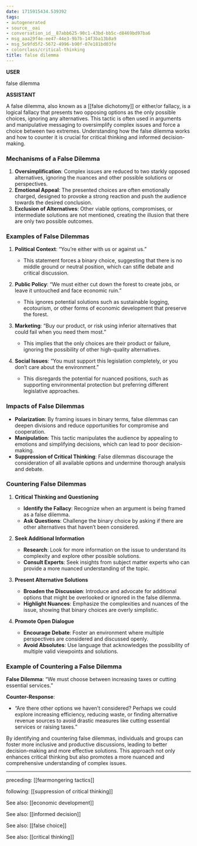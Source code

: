 ```yaml
---
date: 1715915434.539392
tags:
- autogenerated
- source__oai
- conversation_id__87abb625-90c1-43bd-bb5c-d8469bd97ba6
- msg_aaa29f4e-ee47-44e3-9b7b-14f3ba13b8a9
- msg_5e9fd5f2-5672-4996-b90f-07e181bd03fe
- colorclass/critical-thinking
title: false dilemma
---
```


**USER**

false dilemma


**ASSISTANT**

A false dilemma, also known as a [[false dichotomy]] or either/or fallacy, is a logical fallacy that presents two opposing options as the only possible choices, ignoring any alternatives. This tactic is often used in arguments and manipulative messaging to oversimplify complex issues and force a choice between two extremes. Understanding how the false dilemma works and how to counter it is crucial for critical thinking and informed decision-making.

### Mechanisms of a False Dilemma

1. **Oversimplification**: Complex issues are reduced to two starkly opposed alternatives, ignoring the nuances and other possible solutions or perspectives.
2. **Emotional Appeal**: The presented choices are often emotionally charged, designed to provoke a strong reaction and push the audience towards the desired conclusion.
3. **Exclusion of Alternatives**: Other viable options, compromises, or intermediate solutions are not mentioned, creating the illusion that there are only two possible outcomes.

### Examples of False Dilemmas

1. **Political Context**: “You’re either with us or against us.”
   - This statement forces a binary choice, suggesting that there is no middle ground or neutral position, which can stifle debate and critical discussion.

2. **Public Policy**: “We must either cut down the forest to create jobs, or leave it untouched and face economic ruin.”
   - This ignores potential solutions such as sustainable logging, ecotourism, or other forms of economic development that preserve the forest.

3. **Marketing**: “Buy our product, or risk using inferior alternatives that could fail when you need them most.”
   - This implies that the only choices are their product or failure, ignoring the possibility of other high-quality alternatives.

4. **Social Issues**: “You must support this legislation completely, or you don’t care about the environment.”
   - This disregards the potential for nuanced positions, such as supporting environmental protection but preferring different legislative approaches.

### Impacts of False Dilemmas

- **Polarization**: By framing issues in binary terms, false dilemmas can deepen divisions and reduce opportunities for compromise and cooperation.
- **Manipulation**: This tactic manipulates the audience by appealing to emotions and simplifying decisions, which can lead to poor decision-making.
- **Suppression of Critical Thinking**: False dilemmas discourage the consideration of all available options and undermine thorough analysis and debate.

### Countering False Dilemmas

1. **Critical Thinking and Questioning**
   - **Identify the Fallacy**: Recognize when an argument is being framed as a false dilemma.
   - **Ask Questions**: Challenge the binary choice by asking if there are other alternatives that haven’t been considered.

2. **Seek Additional Information**
   - **Research**: Look for more information on the issue to understand its complexity and explore other possible solutions.
   - **Consult Experts**: Seek insights from subject matter experts who can provide a more nuanced understanding of the topic.

3. **Present Alternative Solutions**
   - **Broaden the Discussion**: Introduce and advocate for additional options that might be overlooked or ignored in the false dilemma.
   - **Highlight Nuances**: Emphasize the complexities and nuances of the issue, showing that binary choices are overly simplistic.

4. **Promote Open Dialogue**
   - **Encourage Debate**: Foster an environment where multiple perspectives are considered and discussed openly.
   - **Avoid Absolutes**: Use language that acknowledges the possibility of multiple valid viewpoints and solutions.

### Example of Countering a False Dilemma

**False Dilemma**: “We must choose between increasing taxes or cutting essential services.”

**Counter-Response**:
- “Are there other options we haven’t considered? Perhaps we could explore increasing efficiency, reducing waste, or finding alternative revenue sources to avoid drastic measures like cutting essential services or raising taxes.”

By identifying and countering false dilemmas, individuals and groups can foster more inclusive and productive discussions, leading to better decision-making and more effective solutions. This approach not only enhances critical thinking but also promotes a more nuanced and comprehensive understanding of complex issues.


---

preceding: [[fearmongering tactics]]  


following: [[suppression of critical thinking]]

See also: [[economic development]]


See also: [[informed decision]]


See also: [[false choice]]


See also: [[critical thinking]]